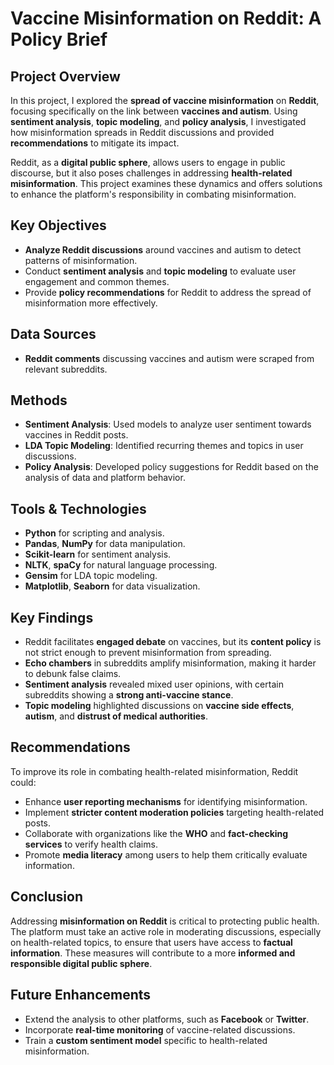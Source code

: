 # Vaccine Misinformation on Reddit: A Policy Brief

## Project Overview
In this project, I explored the **spread of vaccine misinformation** on **Reddit**, focusing specifically on the link between **vaccines and autism**. Using **sentiment analysis**, **topic modeling**, and **policy analysis**, I investigated how misinformation spreads in Reddit discussions and provided **recommendations** to mitigate its impact.

Reddit, as a **digital public sphere**, allows users to engage in public discourse, but it also poses challenges in addressing **health-related misinformation**. This project examines these dynamics and offers solutions to enhance the platform's responsibility in combating misinformation.

## Key Objectives
- **Analyze Reddit discussions** around vaccines and autism to detect patterns of misinformation.
- Conduct **sentiment analysis** and **topic modeling** to evaluate user engagement and common themes.
- Provide **policy recommendations** for Reddit to address the spread of misinformation more effectively.
  
## Data Sources
- **Reddit comments** discussing vaccines and autism were scraped from relevant subreddits.
  
## Methods
- **Sentiment Analysis**: Used models to analyze user sentiment towards vaccines in Reddit posts.
- **LDA Topic Modeling**: Identified recurring themes and topics in user discussions.
- **Policy Analysis**: Developed policy suggestions for Reddit based on the analysis of data and platform behavior.

## Tools & Technologies
- **Python** for scripting and analysis.
- **Pandas**, **NumPy** for data manipulation.
- **Scikit-learn** for sentiment analysis.
- **NLTK**, **spaCy** for natural language processing.
- **Gensim** for LDA topic modeling.
- **Matplotlib**, **Seaborn** for data visualization.

## Key Findings
- Reddit facilitates **engaged debate** on vaccines, but its **content policy** is not strict enough to prevent misinformation from spreading.
- **Echo chambers** in subreddits amplify misinformation, making it harder to debunk false claims.
- **Sentiment analysis** revealed mixed user opinions, with certain subreddits showing a **strong anti-vaccine stance**.
- **Topic modeling** highlighted discussions on **vaccine side effects**, **autism**, and **distrust of medical authorities**.

## Recommendations
To improve its role in combating health-related misinformation, Reddit could:
- Enhance **user reporting mechanisms** for identifying misinformation.
- Implement **stricter content moderation policies** targeting health-related posts.
- Collaborate with organizations like the **WHO** and **fact-checking services** to verify health claims.
- Promote **media literacy** among users to help them critically evaluate information.
  
## Conclusion
Addressing **misinformation on Reddit** is critical to protecting public health. The platform must take an active role in moderating discussions, especially on health-related topics, to ensure that users have access to **factual information**. These measures will contribute to a more **informed and responsible digital public sphere**.

## Future Enhancements
- Extend the analysis to other platforms, such as **Facebook** or **Twitter**.
- Incorporate **real-time monitoring** of vaccine-related discussions.
- Train a **custom sentiment model** specific to health-related misinformation.
